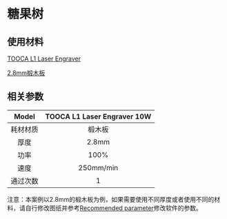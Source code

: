 ﻿---
sidebar_position: 25
sidebar_label: 糖果树
---
# 糖果树



## 使用材料

[TOOCA L1 Laser Engraver](https://www.elecfreaks.com/elecfreaks-tooca-laser-1.html)

[2.8mm椴木板](https://shop.elecfreaks.com/products/1-8-basswood-plywood-6pcs)

## 相关参数

|Model|TOOCA L1 Laser Engraver 10W|
|:-------:|:-------:|
|耗材材质|椴木板|
|厚度|2.8mm|
|功率|100%|
|速度|250mm/min|
|通过次数|1|

注意：本案例以2.8mm的椴木板为例，如果需要使用不同厚度或者使用不同的材料，请自行修改图纸并参考[Recommended parameter](http://www.elecfreaks.com/learn/tooca-laser-1/recommended-parameters)修改软件的参数。
